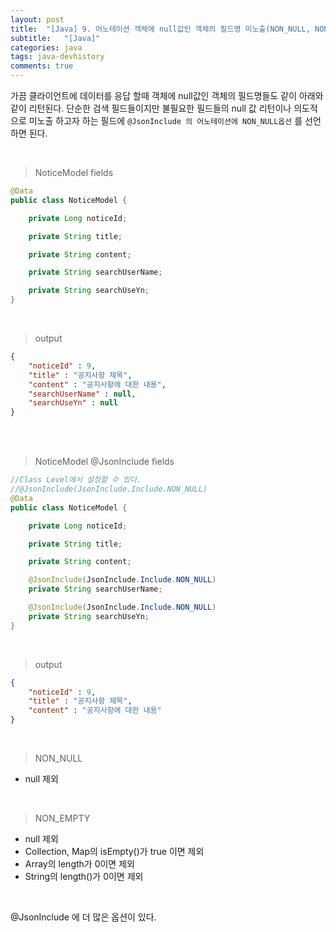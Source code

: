 ```yaml
---
layout: post
title:  "[Java] 9. 어노테이션 객체에 null값인 객체의 필드명 미노출(NON_NULL, NON_EMPTY)"
subtitle:   "[Java]"
categories: java
tags: java-devhistory
comments: true
---
```



가끔 클라이언트에 데이터를 응답 할때 객체에 null값인 객체의 필드명들도 같이 아래와 같이 리턴된다. 단순한 검색 필드들이지만 불필요한 필드들의 null 값 리턴이나 의도적으로 미노출 하고자 하는 필드에 `@JsonInclude 의 어노테이션에 NON_NULL옵션` 를 선언하면 된다. 

<br>


> NoticeModel fields

```java
@Data
public class NoticeModel {

    private Long noticeId;

    private String title;

    private String content;

    private String searchUserName;

    private String searchUseYn;
}
```

<br>

> output

```json
{
    "noticeId" : 9,
    "title" : "공지사항 제목",
    "content" : "공지사항에 대한 내용",
    "searchUserName" : null,
    "searchUseYn" : null
}
```

<br><br>


> NoticeModel @JsonInclude fields

```java
//Class Level에서 설정할 수 있다.
//@JsonInclude(JsonInclude.Include.NON_NULL)
@Data
public class NoticeModel {

    private Long noticeId;

    private String title;

    private String content;

    @JsonInclude(JsonInclude.Include.NON_NULL)
    private String searchUserName;

    @JsonInclude(JsonInclude.Include.NON_NULL)
    private String searchUseYn;
}
```

<br>

> output

```json
{
    "noticeId" : 9,
    "title" : "공지사항 제목",
    "content" : "공지사항에 대한 내용"
}
```

<br>


> NON_NULL

- null 제외

<br>

> NON_EMPTY

- null 제외
- Collection, Map의 isEmpty()가 true 이면 제외
- Array의 length가 0이면 제외
- String의 length()가 0이면 제외

<br>


@JsonInclude 에 더 많은 옵션이 있다.



